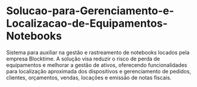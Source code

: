 # Solucao-para-Gerenciamento-e-Localizacao-de-Equipamentos-Notebooks
Sistema para auxiliar na gestão e rastreamento de notebooks locados pela empresa Blocktime. A solução visa reduzir o risco de perda de equipamentos e melhorar a gestão de ativos, oferecendo funcionalidades para localização aproximada dos dispositivos e gerenciamento de pedidos, clientes, orçamentos, vendas, locações e emissão de notas fiscais.

